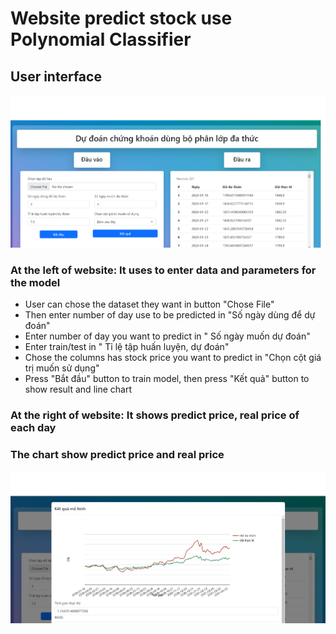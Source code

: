 # Website predict stock use Polynomial Classifier
## User interface
![](image/1.png)
### At the left of website: It uses to enter data and parameters for the model
- User can chose the dataset they want in button "Chose File"
- Then enter number of day use to be predicted in "Số ngày dùng để dự đoán"
- Enter number of day you want to predict in " Số ngày muốn dự đoán"
- Enter train/test in " Tỉ lệ tập huấn luyện, dự đoán"
- Chose the columns has stock price you want to predict in "Chọn cột  giá trị muốn sử dụng"
- Press "Bắt đầu" button to train model, then press "Kết quả" button to show result and line chart
### At the right of website: It shows predict price, real price of each day
### The chart show predict price and real price
![](image/2.png)
